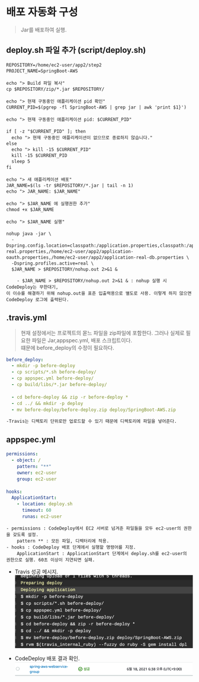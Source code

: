 # 배포 자동화 구성
> Jar를 배포하여 실행.

## deploy.sh 파일 추가 (script/deploy.sh)
```shell
REPOSITORY=/home/ec2-user/app2/step2
PROJECT_NAME=SpringBoot-AWS

echo "> Build 파일 복사"
cp $REPOSITORY/zip/*.jar $REPOSITORY/

echo "> 현재 구동중인 애플리케이션 pid 확인"
CURRENT_PID=$(pgrep -fl SpringBoot-AWS | grep jar | awk 'print $1}')

echo "> 현재 구동중인 애플리케이션 pid: $CURRENT_PID"

if [ -z "$CURRENT_PID" ]; then
  echo "> 현재 구동중인 애플리케이션이 없으므로 종료하지 않습니다."
else
  echo "> kill -15 $CURRENT_PID"
  kill -15 $CURRENT_PID
  sleep 5
fi 

echo "> 새 애플리케이션 배포"
JAR_NAME=$(ls -tr $REPOSITORY/*.jar | tail -n 1)
echo "> JAR_NAME: $JAR_NAME"

echo "> $JAR_NAME 에 실행권한 추가"
chmod +x $JAR_NAME 

echo "> $JAR_NAME 실행"

nohup java -jar \
  -Dspring.config.location=classpath:/application.properties,classpath:/application-real.properties,/home/ec2-user/app2/application-oauth.properties,/home/ec2-user/app2/application-real-db.properties \
  -Dspring.profiles.active=real \
  $JAR_NAME > $REPOSITORY/nohup.out 2>&1 &

```
        - $JAR_NAME > $REPOSITORY/nohup.out 2>&1 & : nohup 실행 시 CodeDeploy는 무한대기,    
    이 이슈를 해결하기 위해 nohup.out을 표준 입출력용으로 별도로 사용. 이렇게 하지 않으면 CodeDeploy 로그에 출력된다.

## .travis.yml
> 현재 설정에서는 프로젝트의 몯느 파일을 zip파일에 포함한다. 그러나 실제로 필요한 파일은 Jar,appspec.yml, 배포 스크립트이다.    
> 떄문에 before_deploy의 수정이 필요하다.

```yaml
before_deploy:
  - mkdir -p before-deploy
  - cp scripts/*.sh before-deploy/
  - cp appspec.yml before-deploy/
  - cp build/libs/*.jar before-deploy/

  - cd before-deploy && zip -r before-deploy *
  - cd ../ && mkdir -p deploy
  - mv before-deploy/before-deploy.zip deploy/SpringBoot-AWS.zip
```
    -Travis는 디렉토리 단위로만 업로드할 수 있기 때문에 디렉토리에 파일을 넣어준다.


## appspec.yml
```yaml
permissions:
  - object: /
    pattern: "**"
    owner: ec2-user
    group: ec2-user
    
hooks:
  ApplicationStart:
    - location: deploy.sh
      timeout: 60
      runas: ec2-user
```
    - permissions : CodeDeploy에서 EC2 서버로 넘겨준 파일들을 모두 ec2-user의 권한을 갖도록 설정.
        pattern ** : 모든 파일, 디렉터리에 적용.
    - hooks : CodeDeploy 배포 단계에서 실행할 명령어를 지정.
        ApplicationStart : ApplicationStart 단계에서 deploy.sh를 ec2-user의 권한으로 실행. 60초 이상이 지연되면 실패.

- Travis 성공 메시지.   
![img_25.png](img_25.png)
  
- CodeDeploy 배포 결과 확인.    
![img_26.png](img_26.png)